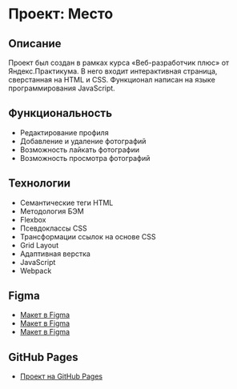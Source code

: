# Проект: Место

## Описание

Проект был создан в рамках курса «Веб-разработчик плюс» от Яндекс.Практикума. В него входит интерактивная страница, сверстанная на HTML и CSS. Функционал написан на языке программирования JavaScript.

## Функциональность

* Редактирование профиля
* Добавление и удаление фотографий
* Возможность лайкать фотографии
* Возможность просмотра фотографий

## Технологии

* Семантические теги HTML
* Методология БЭМ
* Flexbox
* Псевдоклассы CSS
* Трансформации ссылок на основе CSS
* Grid Layout
* Адаптивная верстка
* JavaScript
* Webpack

## Figma

* [Макет в Figma](https://www.figma.com/file/2cn9N9jSkmxD84oJik7xL7/JavaScript.-Sprint-4?node-id=0%3A1)
* [Макет в Figma](https://www.figma.com/file/bjyvbKKJN2naO0ucURl2Z0/JavaScript.-Sprint-5?node-id=0%3A1&t=0Mke3JQrlV0JHRXV-0)
* [Макет в Figma](https://www.figma.com/file/kRVLKwYG3d1HGLvh7JFWRT/JavaScript.-Sprint-6?node-id=0%3A1&t=LruxvhZVoecoPo6u-0)

## GitHub Pages

* [Проект на GitHub Pages](https://anzhelikalanina.github.io/mesto-project/)

